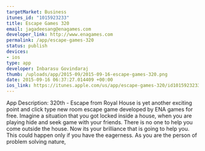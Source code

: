 ```yaml
--- 
targetMarket: Business
itunes_id: "1015923233"
title: Escape Games 320
email: jagadeesang@enagames.com
developer_link: http://www.enagames.com
permalink: /app/escape-games-320
status: publish
devices: 
- ios
type: app
developer: Inbarasu Govindaraj
thumb: /uploads/app/2015-09/2015-09-16-escape-games-320.png
date: 2015-09-16 06:37:27.014409 +00:00
ios_link: https://itunes.apple.com/us/app/escape-games-320/id1015923233?mt=8
---
```


App Description:   320th - Escape from Royal House is yet another exciting point and click type new room escape game developed by ENA games for free. Imagine a situation that you got locked inside a house, when you are playing hide and seek game with your friends. There is no one to help you come outside the house. Now its your brilliance that is going to help you. This could happen only if you have the eagerness. As you are the person of problem solving nature, 
